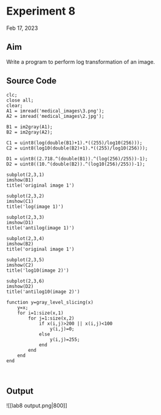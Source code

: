 # Experiment 8
Feb 17, 2023

## Aim
Write a program to perform log transformation of an image.

## Source Code
```
clc;
close all;
clear;
A1 = imread('medical_images\3.png');
A2 = imread('medical_images\2.jpg');

B1 = im2gray(A1);
B2 = im2gray(A2);

C1 = uint8(log(double(B1)+1).*((255)/log10(256)));
C2 = uint8(log10(double(B2)+1).*((255)/log10(256)));

D1 = uint8((2.718.^(double(B1)).^(log(256)/255))-1);
D2 = uint8((10.^(double(B2)).^(log10(256)/255))-1);

subplot(2,3,1)
imshow(B1)
title('original image 1')

subplot(2,3,2)
imshow(C1)
title('log(image 1)')

subplot(2,3,3)
imshow(D1)
title('antilog(image 1)')

subplot(2,3,4)
imshow(B2)
title('original image 1')

subplot(2,3,5)
imshow(C2)
title('log10(image 2)')

subplot(2,3,6)
imshow(D2)
title('antilog10(image 2)')

function y=gray_level_slicing(x)
    y=x;
    for i=1:size(x,1)
        for j=1:size(x,2)
            if x(i,j)>200 || x(i,j)<100
                y(i,j)=0;
            else
                y(i,j)=255;
            end
        end
    end
end
```
<div style="page-break-after: always; visibility: hidden">
\pagebreak
</div>

## Output
![[lab8 output.png|800]]
